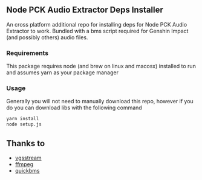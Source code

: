 ## Node PCK Audio Extractor Deps Installer

An cross platform additional repo for installing deps for Node PCK Audio Extractor to work. Bundled with a bms script required for Genshin Impact (and possibly others) audio files.

### Requirements

This package requires node (and brew on linux and macosx) installed to run and assumes yarn as your package manager

### Usage

Generally you will not need to manually download this repo, however if you do you can download libs with the following command

```bash
yarn install
node setup.js
```

## Thanks to

- [vgsstream](https://github.com/losnoco/vgmstream)
- [ffmpeg](https://ffmpeg.org/)
- [quickbms](https://aluigi.altervista.org/quickbms.htm)
